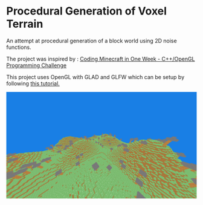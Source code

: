 # Procedural Generation of Voxel Terrain
An attempt at procedural generation of a block world using 2D noise functions.

The project was inspired by : [Coding Minecraft in One Week - C++/OpenGL Programming Challenge](https://www.youtube.com/watch?v=Xq3isov6mZ8&t=169s)

This project uses OpenGL with GLAD and GLFW which can be setup by following [this tutorial.](https://learnopengl.com/Getting-started/Creating-a-window) 

![End product image](/sample.png)
